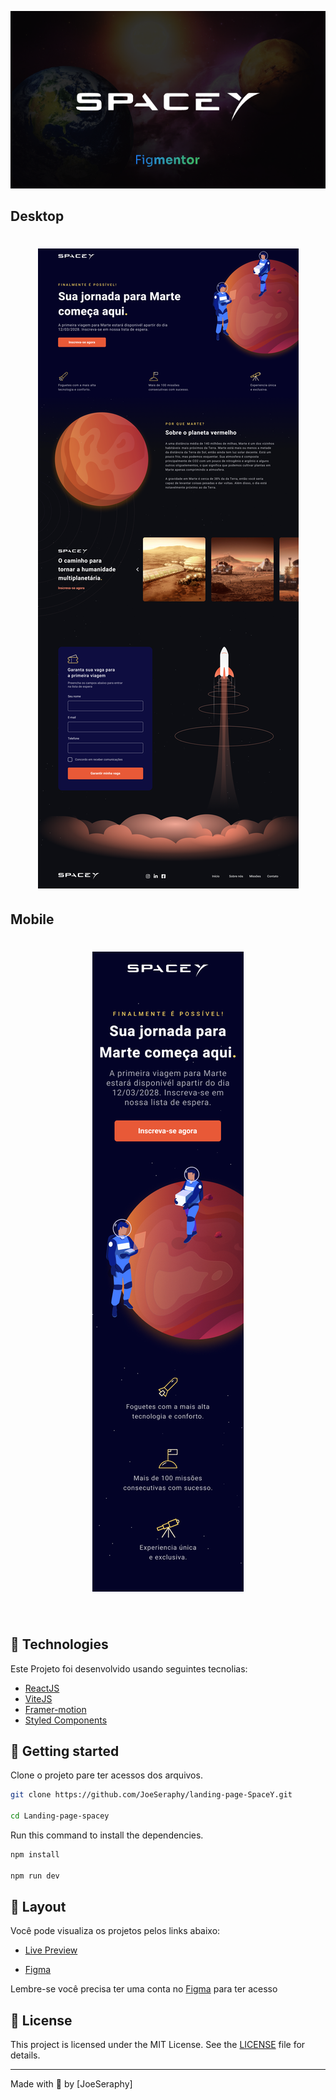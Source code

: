 <p align="center">
  <img alt="Cover" src=".github/Cover.png">
</p>

## Desktop

<h1 align="center">
<img alt="Preview Desktop" title="SpaceY" src=".github/Interface_Desktop.png" />
</h1>

## Mobile

<h1 align="center">
<img alt="Preview Mobile" title="SpaceY" src=".github/Exemplo_Mobile.png" />
</h1>

<br>

## 🧪 Technologies

Este Projeto foi desenvolvido usando seguintes tecnolias:

- [ReactJS](https://reactjs.org)
- [ViteJS](https://vitejs.dev)
- [Framer-motion](https://www.framer.com/motion/)
- [Styled Components](https://styled-components.com)

## 🚀 Getting started

Clone o projeto pare ter acessos dos arquivos.

```bash
git clone https://github.com/JoeSeraphy/landing-page-SpaceY.git

cd Landing-page-spacey
```

Run this command to install the dependencies.

```bash
npm install

npm run dev
```

## 🔖 Layout

Você pode visualiza os projetos pelos links abaixo:

- [Live Preview](https://page-spacey.vercel.app/)

- [Figma](<https://www.figma.com/file/W109B1CGYN1ILSeujVy4Pe/SpaceY---Figmentor-(Community)?node-id=45%3A649>)

Lembre-se você precisa ter uma conta no [Figma](http://figma.com/) para ter acesso

## 📝 License

This project is licensed under the MIT License. See the [LICENSE](LICENSE) file for details.

---

Made with 💜 by [JoeSeraphy]
